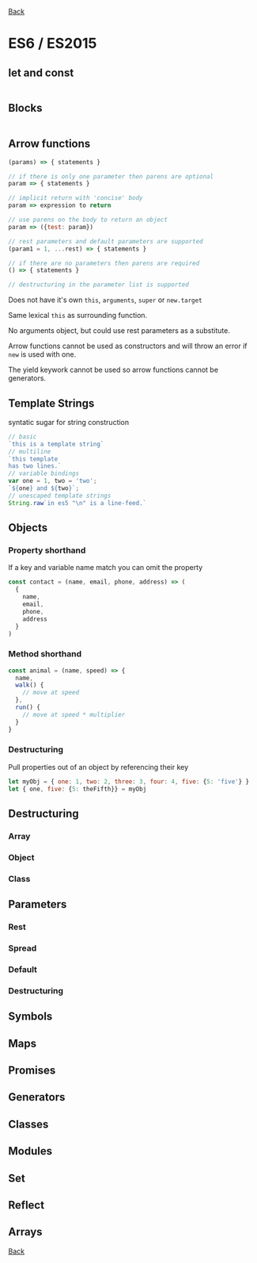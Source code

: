 [Back](../../../)

# ES6 / ES2015

## let and const
```javascript

```
## Blocks
```javascript

```
## Arrow functions
```javascript
(params) => { statements }

// if there is only one parameter then parens are optional
param => { statements }

// implicit return with 'concise' body
param => expression to return

// use parens on the body to return an object
param => ({test: param})

// rest parameters and default parameters are supported
(param1 = 1, ...rest) => { statements }

// if there are no parameters then parens are required
() => { statements }

// destructuring in the parameter list is supported
```
Does not have it's own `this`, `arguments`, `super` or `new.target`

Same lexical `this` as surrounding function.

No arguments object, but could use rest parameters as a substitute.

Arrow functions cannot be used as constructors and will throw an error if `new` is used with one.

The yield keywork cannot be used so arrow functions cannot be generators.


## Template Strings
syntatic sugar for string construction

```javascript
// basic
`this is a template string`
// multiline
`this template
has two lines.`
// variable bindings
var one = 1, two = 'two';
`${one} and ${two}`;
// unescaped template strings
String.raw`in es5 "\n" is a line-feed.`
```
## Objects
### Property shorthand
If a key and variable name match you can omit the property
```JavaScript
const contact = (name, email, phone, address) => (
  {
    name,
    email,
    phone,
    address
  }
)
```
### Method shorthand
```JavaScript
const animal = (name, speed) => {
  name,
  walk() {
    // move at speed
  },
  run() {
    // move at speed * multiplier
  }
}
```

### Destructuring
Pull properties out of an object by referencing their key
```JavaScript
let myObj = { one: 1, two: 2, three: 3, four: 4, five: {5: 'five'} }
let { one, five: {5: theFifth}} = myObj
```


## Destructuring
### Array
### Object
### Class

## Parameters
### Rest
### Spread
### Default
### Destructuring

## Symbols
## Maps
## Promises
## Generators
## Classes
## Modules
## Set
## Reflect
## Arrays

[Back](../../../)

